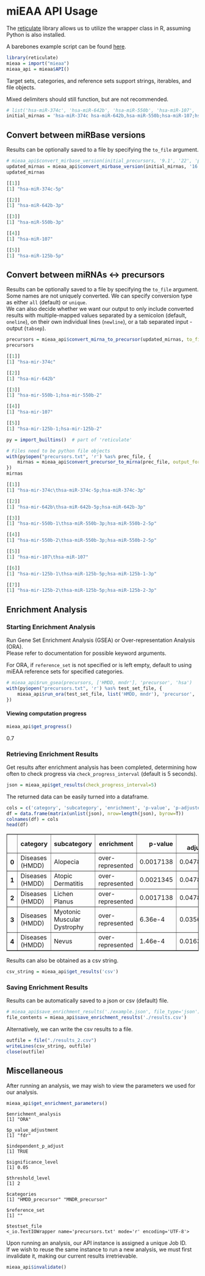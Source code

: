 # miEAA API Usage
The [reticulate](https://github.com/rstudio/reticulate) library allows us to utilize the wrapper class in R, assuming Python is also installed.

A barebones example script can be found [here](./example_script.R).

```R
library(reticulate)
mieaa = import("mieaa")
mieaa_api = mieaa$API()
```

Target sets, categories, and reference sets support strings, iterables, and file objects.

Mixed delimiters should still function, but are not recommended.


```R
# list('hsa-miR-374c', 'hsa-miR-642b', 'hsa-miR-550b', 'hsa-miR-107', 'hsa-miR-125b')
initial_mirnas = 'hsa-miR-374c hsa-miR-642b,hsa-miR-550b;hsa-miR-107;hsa-miR-125b'
```

## Convert between miRBase versions
Results can be optionally saved to a file by specifying the `to_file` argument.


```R
# mieaa_api$convert_mirbase_version(initial_precursors, '9.1', '22', 'precursor', to_file='mirnas.txt')
updated_mirnas = mieaa_api$convert_mirbase_version(initial_mirnas, '16', '22', 'mirna')
updated_mirnas
```

```R
[[1]]
[1] "hsa-miR-374c-5p"

[[2]]
[1] "hsa-miR-642b-3p"

[[3]]
[1] "hsa-miR-550b-3p"

[[4]]
[1] "hsa-miR-107"

[[5]]
[1] "hsa-miR-125b-5p"
```

## Convert between miRNAs <-> precursors
Results can be optionally saved to a file by specifying the `to_file` argument.    
Some names are not uniquely converted. We can specify conversion type as either `all` (default) or `unique`.  
We can also decide whether we want our output to only include converted results with multiple-mapped values separated by a semicolon (default, `oneline`), 
on their own individual lines (`newline`), or a tab separated input - output (`tabsep`).


```R
precursors = mieaa_api$convert_mirna_to_precursor(updated_mirnas, to_file='./precursors.txt', conversion_type='all')
precursors
```



```R
[[1]]
[1] "hsa-mir-374c"

[[2]]
[1] "hsa-mir-642b"

[[3]]
[1] "hsa-mir-550b-1;hsa-mir-550b-2"

[[4]]
[1] "hsa-mir-107"

[[5]]
[1] "hsa-mir-125b-1;hsa-mir-125b-2"
```



```R
py = import_builtins()  # part of 'reticulate'

# Files need to be python file objects
with(py$open("precursors.txt", 'r') %as% prec_file, {
    mirnas = mieaa_api$convert_precursor_to_mirna(prec_file, output_format='tabsep')
})
mirnas
```


```R
[[1]]
[1] "hsa-mir-374c\thsa-miR-374c-5p;hsa-miR-374c-3p"

[[2]]
[1] "hsa-mir-642b\thsa-miR-642b-5p;hsa-miR-642b-3p"

[[3]]
[1] "hsa-mir-550b-1\thsa-miR-550b-3p;hsa-miR-550b-2-5p"

[[4]]
[1] "hsa-mir-550b-2\thsa-miR-550b-3p;hsa-miR-550b-2-5p"

[[5]]
[1] "hsa-mir-107\thsa-miR-107"

[[6]]
[1] "hsa-mir-125b-1\thsa-miR-125b-5p;hsa-miR-125b-1-3p"

[[7]]
[1] "hsa-mir-125b-2\thsa-miR-125b-5p;hsa-miR-125b-2-3p"
```

## Enrichment Analysis

### Starting Enrichment Analysis
Run Gene Set Enrichment Analysis (GSEA) or Over-representation Analysis (ORA).  
Please refer to documentation for possible keyword arguments.

For ORA, if `reference_set` is not specified or is left empty, default to using miEAA reference sets for specified categories.


```R
# mieaa_api$run_gsea(precursors, ['HMDD, mndr'], 'precursor', 'hsa')
with(py$open("precursors.txt", 'r') %as% test_set_file, {
    mieaa_api$run_ora(test_set_file, list('HMDD, mndr'), 'precursor', 'hsa', reference_set='')
})
```


#### Viewing computation progress


```R
mieaa_api$get_progress()
```


0.7


### Retrieving Enrichment Results
Get results after enrichment analysis has been completed, determining how often to check progress via `check_progress_interval` (default is 5 seconds).


```R
json = mieaa_api$get_results(check_progress_interval=5)
```

The returned data can be easily turned into a dataframe.


```R
cols = c('category', 'subcategory', 'enrichment', 'p-value', 'p-adjusted', 'q-value', 'expected', 'observed', 'mirnas/precursors')
df = data.frame(matrix(unlist(json), nrow=length(json), byrow=T))
colnames(df) = cols
head(df)
```


<table border="1" class="dataframe">
  <thead>
    <tr style="text-align: right;">
      <th></th>
      <th>category</th>
      <th>subcategory</th>
      <th>enrichment</th>
      <th>p-value</th>
      <th>p-adjusted</th>
      <th>q-value</th>
      <th>expected</th>
      <th>observed</th>
      <th>mirnas/precursors</th>
    </tr>
  </thead>
  <tbody>
    <tr>
      <th>0</th>
      <td>Diseases (HMDD)</td>
      <td>Alopecia</td>
      <td>over-represented</td>
      <td>0.0017138</td>
      <td>0.0478121</td>
      <td>0.0478121</td>
      <td>0.0678879</td>
      <td>2</td>
      <td>hsa-mir-125b-1; hsa-mir-125b-2</td>
    </tr>
    <tr>
      <th>1</th>
      <td>Diseases (HMDD)</td>
      <td>Atopic Dermatitis</td>
      <td>over-represented</td>
      <td>0.0021345</td>
      <td>0.0478121</td>
      <td>0.0478121</td>
      <td>0.075431</td>
      <td>2</td>
      <td>hsa-mir-125b-1; hsa-mir-125b-2</td>
    </tr>
    <tr>
      <th>2</th>
      <td>Diseases (HMDD)</td>
      <td>Lichen Planus</td>
      <td>over-represented</td>
      <td>0.0017138</td>
      <td>0.0478121</td>
      <td>0.0478121</td>
      <td>0.0678879</td>
      <td>2</td>
      <td>hsa-mir-125b-1; hsa-mir-125b-2</td>
    </tr>
    <tr>
      <th>3</th>
      <td>Diseases (HMDD)</td>
      <td>Myotonic Muscular Dystrophy</td>
      <td>over-represented</td>
      <td>6.36e-4</td>
      <td>0.0356009</td>
      <td>0.0356009</td>
      <td>0.196121</td>
      <td>3</td>
      <td>hsa-mir-107; hsa-mir-125b-1; hsa-mir-125b-2</td>
    </tr>
    <tr>
      <th>4</th>
      <td>Diseases (HMDD)</td>
      <td>Nevus</td>
      <td>over-represented</td>
      <td>1.46e-4</td>
      <td>0.0163454</td>
      <td>0.0163454</td>
      <td>0.0226293</td>
      <td>2</td>
      <td>hsa-mir-125b-1; hsa-mir-125b-2</td>
    </tr>
  </tbody>
</table>



Results can also be obtained as a csv string.


```R
csv_string = mieaa_api$get_results('csv')
```

### Saving Enrichment Results
Results can be automatically saved to a json or csv (default) file. 


```R
# mieaa_api$save_enrichment_results('./example.json', file_type='json')
file_contents = mieaa_api$save_enrichment_results('./results.csv')
```

Alternatively, we can write the csv results to a file.


```R
outfile = file("./results_2.csv")
writeLines(csv_string, outfile)
close(outfile)
```

## Miscellaneous
After running an analysis, we may wish to view the parameters we used for our analysis.  


```R
mieaa_api$get_enrichment_parameters()
```


    $enrichment_analysis
    [1] "ORA"
    
    $p_value_adjustment
    [1] "fdr"
    
    $independent_p_adjust
    [1] TRUE
    
    $significance_level
    [1] 0.05
    
    $threshold_level
    [1] 2
    
    $categories
    [1] "HMDD_precursor" "MNDR_precursor"
    
    $reference_set
    [1] ""
    
    $testset_file
    <_io.TextIOWrapper name='precursors.txt' mode='r' encoding='UTF-8'>



Upon running an analysis, our API instance is assigned a unique Job ID.  
If we wish to reuse the same instance to run a new analysis, we must first invalidate it, making our current results irretrievable.


```R
mieaa_api$invalidate()
```
